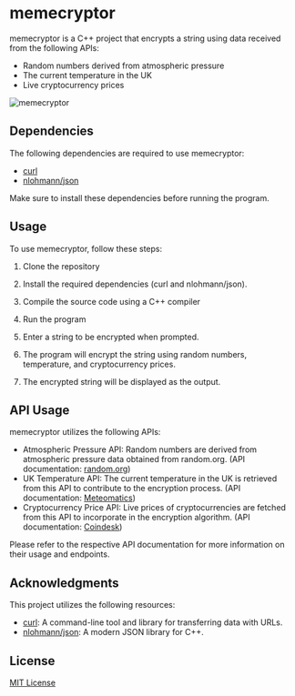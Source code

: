 # memecryptor

memecryptor is a C++ project that encrypts a string using data received from the following APIs:
- Random numbers derived from atmospheric pressure
- The current temperature in the UK
- Live cryptocurrency prices

![memecryptor](https://github.com/Essplass/memecryptor/assets/71947295/8d95bea6-dc33-40de-a12f-b902c9958e27.png)

## Dependencies

The following dependencies are required to use memecryptor:
- [curl](https://curl.se/)
- [nlohmann/json](https://github.com/nlohmann/json)

Make sure to install these dependencies before running the program.

## Usage

To use memecryptor, follow these steps:

1. Clone the repository

3. Install the required dependencies (curl and nlohmann/json).

3. Compile the source code using a C++ compiler

4. Run the program

5. Enter a string to be encrypted when prompted.

6. The program will encrypt the string using random numbers, temperature, and cryptocurrency prices.

7. The encrypted string will be displayed as the output.

## API Usage

memecryptor utilizes the following APIs:

- Atmospheric Pressure API: Random numbers are derived from atmospheric pressure data obtained from random.org. (API documentation: [random.org](https://api.random.org/json-rpc/4/basic]))
- UK Temperature API: The current temperature in the UK is retrieved from this API to contribute to the encryption process. (API documentation: [Meteomatics](https://www.meteomatics.com/en/api/getting-started/))
- Cryptocurrency Price API: Live prices of cryptocurrencies are fetched from this API to incorporate in the encryption algorithm. (API documentation: [Coindesk](https://www.coindesk.com/))

Please refer to the respective API documentation for more information on their usage and endpoints.

## Acknowledgments

This project utilizes the following resources:

- [curl](https://curl.se/): A command-line tool and library for transferring data with URLs.
- [nlohmann/json](https://github.com/nlohmann/json): A modern JSON library for C++.

## License

[MIT License](LICENSE)
